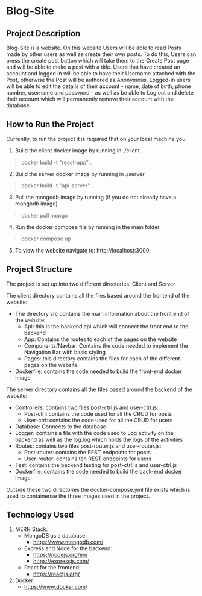 # Blog-Site

## Project Description

Blog-Site is a website. On this website Users will be able to read Posts made by other
users as well as create their own posts. To do this, Users can press the create post button
which will take them to the Create Post page and will be able to make a post with a title.
Users that have created an account and logged in will be able to have their Username 
attached with the Post, otherwise the Post will be authored as Anonymous. Logged-in users
will be able to edit the details of their account - name, date of birth, phone number,
username and password - as well as be able to Log out and delete their account which will
permanently remove their account with the database.

## How to Run the Project

Currently, to run the project it is required that on your local machine you:
1. Build the client docker image by running in ./client 
> docker build -t "react-app" .
2. Build the server docker image by running in ./server
> docker build -t "api-server" .
3. Pull the mongodb image by running (if you do not already have a mongodb image)
> docker pull mongo
4. Run the docker compose file by running in the main folder
> docker compose up
5. To view the website navigate to: http://localhost:3000

## Project Structure

The project is set up into two different directories: Client and Server

The client directory contains all the files based around the frontend of the website:

- The directory src contains the main information about the front end of the website:
  - Api: this is the backend api which will connect the front end to the backend
  - App: Contains the routes to each of the pages on the website
  - Components/Navbar: Contains the code needed to implement the Navigation Bar with basic styling 
  - Pages: this directory contains the files for each of the different pages on the website
- Dockerfile: contains the code needed to build the front-end docker image

The server directory contains all the files based around the backend of the website:

- Controllers: contains two files post-ctrl.js and user-ctrl.js:
  - Post-ctrl: contains the code used for all the CRUD for posts
  - User-ctrl: contains the code used for all the CRUD for users
- Database: Connects to the database
- Logger: contains a file with the code used to Log activity on the backend as well
as the log.log which holds the logs of the activities
- Routes: contains two files post-router.js and user-router.js:
  - Post-router: contains the REST endpoints for posts
  - User-router: contains teh REST endpoints for users
- Test: contains the backend testing for post-ctrl.js and user-ctrl.js
- Dockerfile: contains the code needed to build the back-end docker image

Outside these two directories the docker-compose.yml file exists which is used to 
containerise the three images used in the project.

## Technology Used

1. MERN Stack:
   - MongoDB as a database: 
     - https://www.mongodb.com/
   - Express and Node for the backend: 
     - https://nodejs.org/en/
     - https://expressjs.com/
   - React for the frontend: 
     - https://reactjs.org/
2. Docker:
    - https://www.docker.com/

